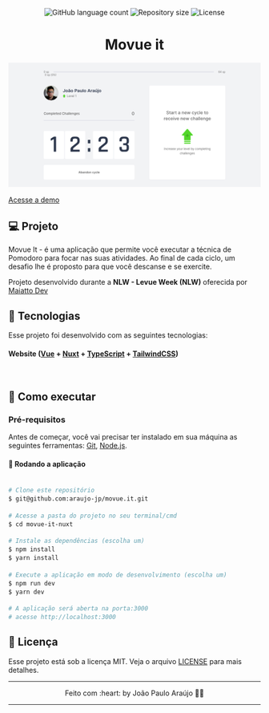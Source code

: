 <p align="center">
	<img alt="GitHub language count" src="https://img.shields.io/github/languages/count/araujo-jp/movue.it?color=%2304D361">

  <img alt="Repository size" src="https://img.shields.io/github/repo-size/araujo-jp/movue.it">

  <img alt="License" src="https://img.shields.io/badge/license-MIT-brightgreen">
</p>
<h1 align="center">Movue it</h1> 

<p align="center">
	<img src=".github/cover.png" width="800px">
</p>

[Acesse a demo](https://movue-kappa.vercel.app/)

## 💻 Projeto

Movue It - é uma aplicação que permite você executar a técnica de Pomodoro para focar nas suas atividades. Ao final de cada ciclo, um desafio lhe é proposto para que você descanse e se exercite.

Projeto desenvolvido durante a **NLW - Levue Week (NLW)** oferecida por [Maiatto Dev](https://www.youtube.com/c/MaiattoDev)

## 🧪 Tecnologias

Esse projeto foi desenvolvido com as seguintes tecnologias:

#### **Website**  ([Vue](https://vuejs.org/) + [Nuxt](https://nuxtjs.org/)  +  [TypeScript](https://www.typescriptlang.org/) + [TailwindCSS](https://tailwindcss.com/))
<br>


## 🚀 Como executar

### Pré-requisitos

Antes de começar, você vai precisar ter instalado em sua máquina as seguintes ferramentas:
[Git](https://git-scm.com), [Node.js](https://nodejs.org/en/).

#### 🧭 Rodando a aplicação

```bash

# Clone este repositório
$ git@github.com:araujo-jp/movue.it.git

# Acesse a pasta do projeto no seu terminal/cmd
$ cd movue-it-nuxt

# Instale as dependências (escolha um)
$ npm install
$ yarn install

# Execute a aplicação em modo de desenvolvimento (escolha um)
$ npm run dev
$ yarn dev

# A aplicação será aberta na porta:3000
# acesse http://localhost:3000
```
## 📝 Licença

Esse projeto está sob a licença MIT. Veja o arquivo [LICENSE](./LICENSE) para mais detalhes.

---

<p align="center">Feito com :heart: by João Paulo Araújo 👋🏻</p>



---
